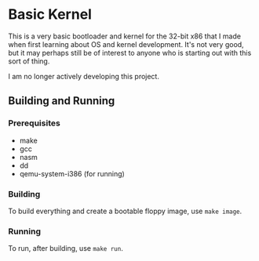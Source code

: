 # Basic Kernel

This is a very basic bootloader and kernel for the 32-bit x86 that I made when
first learning about OS and kernel development. It's not very good, but it may
perhaps still be of interest to anyone who is starting out with this sort of
thing.

I am no longer actively developing this project.


## Building and Running

### Prerequisites

* make
* gcc
* nasm
* dd
* qemu-system-i386 (for running)


### Building

To build everything and create a bootable floppy image, use `make image`.


### Running

To run, after building, use `make run`.
